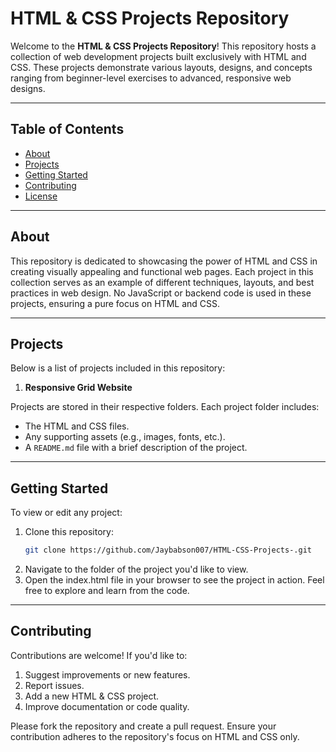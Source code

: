 # HTML & CSS Projects Repository

Welcome to the **HTML & CSS Projects Repository**! This repository hosts a collection of web development projects built exclusively with HTML and CSS. These projects demonstrate various layouts, designs, and concepts ranging from beginner-level exercises to advanced, responsive web designs.

---

## Table of Contents
- [About](#about)
- [Projects](#projects)
- [Getting Started](#getting-started)
- [Contributing](#contributing)
- [License](#license)

---

## About

This repository is dedicated to showcasing the power of HTML and CSS in creating visually appealing and functional web pages. Each project in this collection serves as an example of different techniques, layouts, and best practices in web design. No JavaScript or backend code is used in these projects, ensuring a pure focus on HTML and CSS.

---

## Projects

Below is a list of projects included in this repository:

1. **Responsive Grid Website**


Projects are stored in their respective folders. Each project folder includes:
- The HTML and CSS files.
- Any supporting assets (e.g., images, fonts, etc.).
- A `README.md` file with a brief description of the project.

---

## Getting Started

To view or edit any project:
1. Clone this repository:
   ```bash
   git clone https://github.com/Jaybabson007/HTML-CSS-Projects-.git 
2. Navigate to the folder of the project you'd like to view.
3. Open the index.html file in your browser to see the project in action.
Feel free to explore and learn from the code.

---

## Contributing

Contributions are welcome! If you'd like to:

1. Suggest improvements or new features.
2. Report issues.
3. Add a new HTML & CSS project.
4. Improve documentation or code quality.

Please fork the repository and create a pull request. Ensure your contribution adheres to the repository's focus on HTML and CSS only.